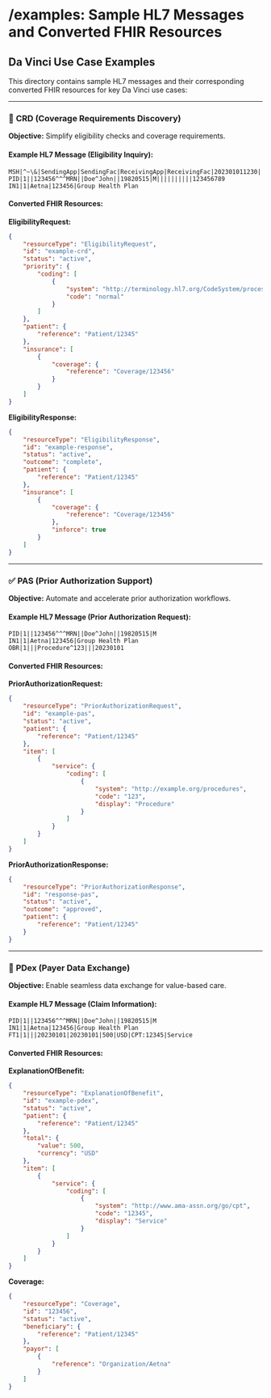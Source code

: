 # /examples: Sample HL7 Messages and Converted FHIR Resources

## Da Vinci Use Case Examples
This directory contains sample HL7 messages and their corresponding converted FHIR resources for key Da Vinci use cases:

---

### 🏥 **CRD (Coverage Requirements Discovery)**
**Objective:** Simplify eligibility checks and coverage requirements.

#### Example HL7 Message (Eligibility Inquiry):
```hl7
MSH|^~\&|SendingApp|SendingFac|ReceivingApp|ReceivingFac|202301011230||ADT^A01|12345|P|2.5
PID|1||123456^^^MRN||Doe^John||19820515|M||||||||||123456789
IN1|1|Aetna|123456|Group Health Plan
```

#### Converted FHIR Resources:
**EligibilityRequest:**
```json
{
    "resourceType": "EligibilityRequest",
    "id": "example-crd",
    "status": "active",
    "priority": {
        "coding": [
            {
                "system": "http://terminology.hl7.org/CodeSystem/processpriority",
                "code": "normal"
            }
        ]
    },
    "patient": {
        "reference": "Patient/12345"
    },
    "insurance": [
        {
            "coverage": {
                "reference": "Coverage/123456"
            }
        }
    ]
}
```

**EligibilityResponse:**
```json
{
    "resourceType": "EligibilityResponse",
    "id": "example-response",
    "status": "active",
    "outcome": "complete",
    "patient": {
        "reference": "Patient/12345"
    },
    "insurance": [
        {
            "coverage": {
                "reference": "Coverage/123456"
            },
            "inforce": true
        }
    ]
}
```

---

### ✅ **PAS (Prior Authorization Support)**
**Objective:** Automate and accelerate prior authorization workflows.

#### Example HL7 Message (Prior Authorization Request):
```hl7
PID|1||123456^^^MRN||Doe^John||19820515|M
IN1|1|Aetna|123456|Group Health Plan
OBR|1|||Procedure^123|||20230101
```

#### Converted FHIR Resources:
**PriorAuthorizationRequest:**
```json
{
    "resourceType": "PriorAuthorizationRequest",
    "id": "example-pas",
    "status": "active",
    "patient": {
        "reference": "Patient/12345"
    },
    "item": [
        {
            "service": {
                "coding": [
                    {
                        "system": "http://example.org/procedures",
                        "code": "123",
                        "display": "Procedure"
                    }
                ]
            }
        }
    ]
}
```

**PriorAuthorizationResponse:**
```json
{
    "resourceType": "PriorAuthorizationResponse",
    "id": "response-pas",
    "status": "active",
    "outcome": "approved",
    "patient": {
        "reference": "Patient/12345"
    }
}
```

---

### 🔄 **PDex (Payer Data Exchange)**
**Objective:** Enable seamless data exchange for value-based care.

#### Example HL7 Message (Claim Information):
```hl7
PID|1||123456^^^MRN||Doe^John||19820515|M
IN1|1|Aetna|123456|Group Health Plan
FT1|1|||20230101|20230101|500|USD|CPT:12345|Service
```

#### Converted FHIR Resources:
**ExplanationOfBenefit:**
```json
{
    "resourceType": "ExplanationOfBenefit",
    "id": "example-pdex",
    "status": "active",
    "patient": {
        "reference": "Patient/12345"
    },
    "total": {
        "value": 500,
        "currency": "USD"
    },
    "item": [
        {
            "service": {
                "coding": [
                    {
                        "system": "http://www.ama-assn.org/go/cpt",
                        "code": "12345",
                        "display": "Service"
                    }
                ]
            }
        }
    ]
}
```

**Coverage:**
```json
{
    "resourceType": "Coverage",
    "id": "123456",
    "status": "active",
    "beneficiary": {
        "reference": "Patient/12345"
    },
    "payor": [
        {
            "reference": "Organization/Aetna"
        }
    ]
}
